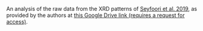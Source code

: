 An analysis of the raw data from the XRD patterns of [Seyfoori et al. 2019](https://doi.org/10.1039/C9BM00552H), as provided by the authors at [this Google Drive link (requires a request for access)](https://drive.google.com/drive/folders/1CeerNYi11TXgikzf20RckilpaTqtaB-m).